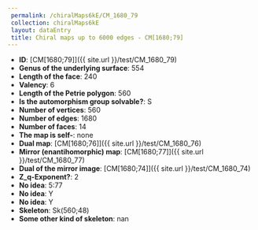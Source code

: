 ```yaml
--- 
 permalink: /chiralMaps6kE/CM_1680_79 
 collection: chiralMaps6kE
 layout: dataEntry
 title: Chiral maps up to 6000 edges - CM[1680;79]
---
```


- **ID**: [CM[1680;79]]({{ site.url }}/test/CM_1680_79)
- **Genus of the underlying surface**: 554
- **Length of the face**: 240
- **Valency**: 6
- **Length of the Petrie polygon**: 560
- **Is the automorphism group solvable?**: S
- **Number of vertices**: 560
- **Number of edges**: 1680
- **Number of faces**: 14
- **The map is self-**: none
- **Dual map**: [CM[1680;76]]({{ site.url }}/test/CM_1680_76)
- **Mirror (enantihomorphic) map**: [CM[1680;77]]({{ site.url }}/test/CM_1680_77)
- **Dual of the mirror image**: [CM[1680;74]]({{ site.url }}/test/CM_1680_74)
- **Z_q-Exponent?**: 2
- **No idea**:  5:77
- **No idea**: Y
- **No idea**: Y
- **Skeleton**: Sk(560;48)
- **Some other kind of skeleton**: nan
